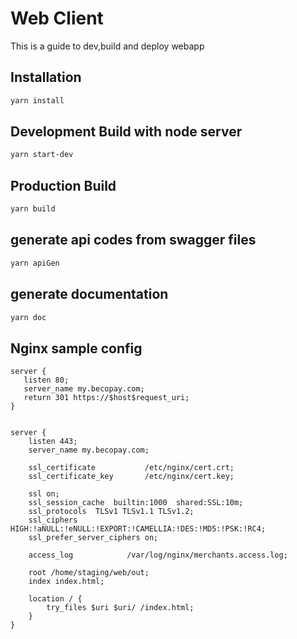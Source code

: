 # Web Client
This is a guide to dev,build and deploy webapp

## Installation
```bash
yarn install
```
## Development Build with node server
```bash
yarn start-dev
```

## Production Build
```bash
yarn build
```

## generate api codes from swagger files
```bash
yarn apiGen
```

## generate documentation
```bash
yarn doc
```

## Nginx sample config
```nginx
server {
   listen 80;
   server_name my.becopay.com;
   return 301 https://$host$request_uri;
}


server {
    listen 443;
    server_name my.becopay.com;

    ssl_certificate           /etc/nginx/cert.crt;
    ssl_certificate_key       /etc/nginx/cert.key;

    ssl on;
    ssl_session_cache  builtin:1000  shared:SSL:10m;
    ssl_protocols  TLSv1 TLSv1.1 TLSv1.2;
    ssl_ciphers HIGH:!aNULL:!eNULL:!EXPORT:!CAMELLIA:!DES:!MD5:!PSK:!RC4;
    ssl_prefer_server_ciphers on;

    access_log            /var/log/nginx/merchants.access.log;

    root /home/staging/web/out;
    index index.html;

    location / {
        try_files $uri $uri/ /index.html;
    }
}
```
